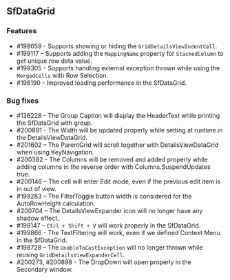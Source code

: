 ## SfDataGrid        
 
### Features

* \#198659 - Supports showing or hiding the `GridDetailsViewIndentCell`.
* \#199117 – Supports adding the `MappingName` property for `StackedColumn` to get unique row data value.
* \#199305 - Supports handling external exception thrown while using the `MergedCells` with Row Selection.
* \#198190 - Improved loading performance in the SfDataGrid. 

 
### Bug fixes
 
* \#136228 - The Group Caption will display the HeaderText while printing the SfDataGrid with group.
* \#200891 - The Width will be updated properly while setting at runtime in the DetailsViewDataGrid.
* \#201602 – The ParentGrid will scroll together with DetailsViewDataGrid when using KeyNavigation.
* \#200382 - The Columns will be removed and added properly while adding columns in the reverse order with Columns.SuspendUpdates true.
* \#200146 – The cell will enter Edit mode, even if the previous edit item is in out of view.
* \#199283 – The FilterToggle button width is considered for the AutoRowHeight calculation.
* \#200704 – The DetailsViewExpander icon will no longer have any shadow effect.
* \#199147 – `Ctrl + Shift + V` will work properly in the SfDataGrid.
* \#199866 -  The TextFiltering will work, even if we defined Context Menu in the SfDataGrid. 
* \#198728 – The `UnableToCastException` will no longer thrown while reusing `GridDetailsViewExpanderCell`.
* \#200273, #200898 - The DropDown will open properly in the Secondary window.


